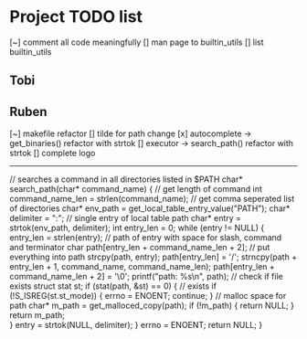 # Project TODO list

[~] comment all code meaningfully
[] man page to builtin_utils
[] list builtin_utils

## Tobi

## Ruben

[~] makefile refactor
[] tilde for path change
[x] autocomplete -> get_binaries() refactor with strtok
[] executor -> search_path() refactor with strtok
[] complete logo

---

// searches a command in all directories listed in $PATH
char* search_path(char* command_name) {
    // get length of command
    int command_name_len = strlen(command_name);
    // get comma seperated list of directories
    char* env_path = get_local_table_entry_value("PATH");
    char* delimiter = ":";
    // single entry of local table path
    char* entry = strtok(env_path, delimiter);
    int entry_len = 0;
    while (entry != NULL) {
        entry_len = strlen(entry);
        // path of entry with space for slash, command and terminator
        char path[entry_len + command_name_len + 2];
        // put everything into path
        strcpy(path, entry);
        path[entry_len] = '/';
        strncpy(path + entry_len + 1, command_name, command_name_len);
        path[entry_len + command_name_len + 2] = '\0';
        printf("path: %s\n", path);
        // check if file exists
        struct stat st;
        if (stat(path, &st) == 0) {
            // exists
            if (!S_ISREG(st.st_mode)) {
                errno = ENOENT;
                continue;
            }
            // malloc space for path
            char* m_path = get_malloced_copy(path);
            if (!m_path) {
                return NULL;
            }
            return m_path;            
        }
        entry = strtok(NULL, delimiter);
    }
    errno = ENOENT;
    return NULL;
}
